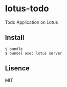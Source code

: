
# lotus-todo
Todo Application on Lotus

## Install
```
$ bundle
$ bundel exec lotus server
```

## Lisence
MIT
